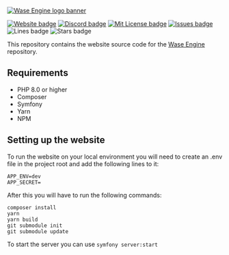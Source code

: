 [![Wase Engine logo banner](http://wase-engine.com/img/banner.png)](https://wase-engine.com/)

[![Website badge](https://img.shields.io/website?up_message=online&url=https%3A%2F%2Fwase-engine.com%2F)](https://wase-engine.com/)
[![Discord badge](https://img.shields.io/discord/864845724444393472?label=discord)](https://discord.gg/2RBMMxMJ7R)
[![Mit License badge](https://img.shields.io/apm/l/vim-mode)](https://github.com/Wase-Engine/wase-engine/blob/master/LICENSE)
[![Issues badge](https://img.shields.io/github/issues/Wase-Engine/wase-engine-website)](https://github.com/JelleVos1/wase-engine-website/issues)
![Lines badge](https://img.shields.io/tokei/lines/github/Wase-Engine/wase-engine-website)
![Stars badge](https://img.shields.io/github/stars/Wase-Engine/wase-engine-website?style=social)

This repository contains the website source code for the [Wase Engine](https://github.com/Wase-Engine/wase-engine) repository. 

## Requirements
- PHP 8.0 or higher
- Composer
- Symfony
- Yarn
- NPM

## Setting up the website

To run the website on your local environment you will need to create an .env file in the project root and add the following lines to it:
```
APP_ENV=dev
APP_SECRET=
```

After this you will have to run the following commands:
```
composer install
yarn
yarn build
git submodule init
git submodule update
```

To start the server you can use `symfony server:start`
